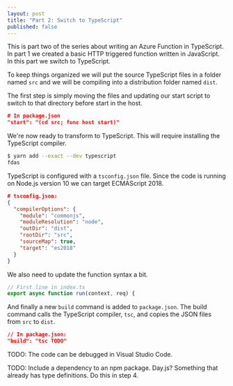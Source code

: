 ```yaml
---
layout: post
title: "Part 2: Switch to TypeScript"
published: false
---
```


This is part two of the series about writing an Azure Function in TypeScript. In part 1 we created a basic HTTP triggered function written in JavaScript. In this part we switch to TypeScript.

To keep things organized we will put the source TypeScript files in a folder named `src` and we will be compiling into a distribution folder named `dist`.

The first step is simply moving the files and updating our start script to switch to that directory before start in the host.

```json
# In package.json
"start": "(cd src; func host start)"
```

We're now ready to transform to TypeScript. This will require installing the TypeScript compiler.

```bash
$ yarn add --exact --dev typescript
fdas
```

TypeScript is configured with a `tsconfig.json` file. Since the code is running on Node.js version 10 we can target ECMAScript 2018.

```json
# tsconfig.json:
{
  "compilerOptions": {
    "module": "commonjs",
    "moduleResolution": "node",
    "outDir": "dist",
    "rootDir": "src",
    "sourceMap": true,
    "target": "es2018"
  }
}
```

We also need to update the function syntax a bit.

```typescript
// First line in index.ts
export async function run(context, req) {
```

And finally a new `build` command is added to `package.json`. The build command calls the TypeScript compiler, `tsc`, and copies the JSON files from `src` to `dist`.

```json
// In package.json:
"build": "tsc TODO"
```

TODO: The code can be debugged in Visual Studio Code.

TODO: Include a dependency to an npm package. Day.js? Something that already has type definitions. Do this in step 4.
